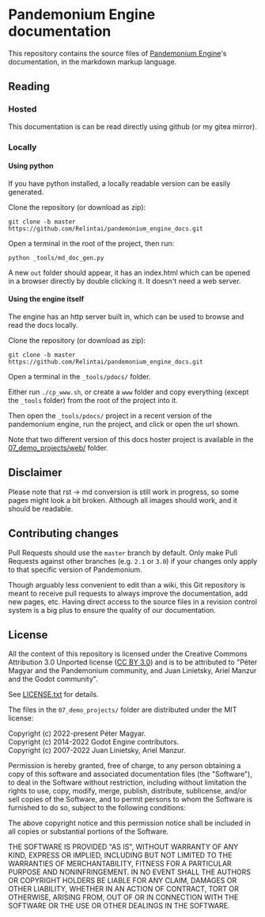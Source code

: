 # Pandemonium Engine documentation

This repository contains the source files of [Pandemonium Engine](https://pandemoniumengine.org)'s documentation, in the markdown markup language.

## Reading

### Hosted

This documentation is can be read directly using github (or my gitea mirror).

### Locally

#### Using python

If you have python installed, a locally readable version can be easily generated.

Clone the repository (or download as zip):

`git clone -b master https://github.com/Relintai/pandemonium_engine_docs.git`

Open a terminal in the root of the project, then run:

`python _tools/md_doc_gen.py`

A new `out` folder should appear, it has an index.html which can be opened in a browser directly by double
clicking it. It doesn't need a web server.

#### Using the engine itself

The engine has an http server built in, which can be used to browse and read the docs locally.

Clone the repository (or download as zip):

`git clone -b master https://github.com/Relintai/pandemonium_engine_docs.git`

Open a terminal in the `_tools/pdocs/` folder.

Either run `./cp_www.sh`, or create a `www` folder and copy everything (except the `_tools` folder) from the root of the project into it.

Then open the `_tools/pdocs/` project in a recent version of the pandemonium engine, run the project, and click or open the url shown.

Note that two different version of this docs hoster project is available in the [07_demo_projects/web/](/07_demo_projects/web/) folder.

## Disclaimer

Please note that rst -> md conversion is still work in progress, so some pages might look a bit broken.
Although all images should work, and it should be readable.

## Contributing changes

Pull Requests should use the `master` branch by default. Only make Pull Requests against other branches (e.g. `2.1` or `3.0`) if your changes only 
apply to that specific version of Pandemonium.

Though arguably less convenient to edit than a wiki, this Git repository is meant to receive pull requests to always improve the 
documentation, add new pages, etc. Having direct access to the source files in a revision control system is a 
big plus to ensure the quality of our documentation.

## License

All the content of this repository is licensed under the Creative Commons Attribution
3.0 Unported license ([CC BY 3.0](https://creativecommons.org/licenses/by/3.0/)) and is to be attributed to "Péter Magyar and the Pandemonium community, 
and Juan Linietsky, Ariel Manzur and the Godot community".

See [LICENSE.txt](/LICENSE.txt) for details.


The files in the `07_demo_projects/` folder are distributed under the MIT license:

Copyright (c) 2022-present Péter Magyar. \
Copyright (c) 2014-2022 Godot Engine contributors. \
Copyright (c) 2007-2022 Juan Linietsky, Ariel Manzur.

Permission is hereby granted, free of charge, to any person obtaining
a copy of this software and associated documentation files (the
"Software"), to deal in the Software without restriction, including
without limitation the rights to use, copy, modify, merge, publish,
distribute, sublicense, and/or sell copies of the Software, and to
permit persons to whom the Software is furnished to do so, subject to
the following conditions:

The above copyright notice and this permission notice shall be
included in all copies or substantial portions of the Software.

THE SOFTWARE IS PROVIDED "AS IS", WITHOUT WARRANTY OF ANY KIND,
EXPRESS OR IMPLIED, INCLUDING BUT NOT LIMITED TO THE WARRANTIES OF
MERCHANTABILITY, FITNESS FOR A PARTICULAR PURPOSE AND NONINFRINGEMENT.
IN NO EVENT SHALL THE AUTHORS OR COPYRIGHT HOLDERS BE LIABLE FOR ANY
CLAIM, DAMAGES OR OTHER LIABILITY, WHETHER IN AN ACTION OF CONTRACT,
TORT OR OTHERWISE, ARISING FROM, OUT OF OR IN CONNECTION WITH THE
SOFTWARE OR THE USE OR OTHER DEALINGS IN THE SOFTWARE.


